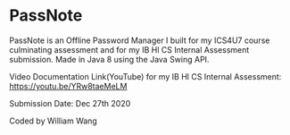 # PassNote
PassNote is an Offline Password Manager I built for my ICS4U7 course culminating assessment and for my IB Hl CS Internal Assessment submission.
Made in Java 8 using the Java Swing API.

Video Documentation Link(YouTube) for my IB Hl CS Internal Assessment:
https://youtu.be/YRw8taeMeLM

Submission Date: Dec 27th 2020

Coded by William Wang
